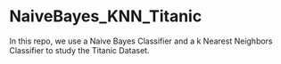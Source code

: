 # NaiveBayes_KNN_Titanic

In this repo, we use a Naive Bayes Classifier and a k Nearest Neighbors Classifier to study the Titanic Dataset.
